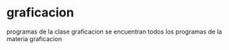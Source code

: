 # graficacion
programas de la clase graficacion
se encuentran todos los programas de la materia graficacion
